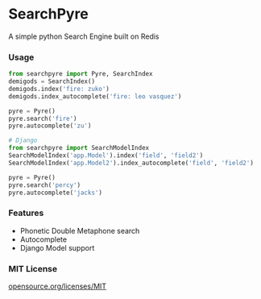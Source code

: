 SearchPyre
=======
A simple python Search Engine built on Redis

### Usage
```python
from searchpyre import Pyre, SearchIndex
demigods = SearchIndex()
demigods.index('fire: zuko')
demigods.index_autocomplete('fire: leo vasquez')

pyre = Pyre()
pyre.search('fire')
pyre.autocomplete('zu')

# Django
from searchpyre import SearchModelIndex
SearchModelIndex('app.Model').index('field', 'field2')
SearchModelIndex('app.Model2').index_autocomplete('field', 'field2')

pyre = Pyre()
pyre.search('percy')
pyre.autocomplete('jacks')

```

### Features
* Phonetic Double Metaphone search
* Autocomplete
* Django Model support

### MIT License
[opensource.org/licenses/MIT](http://opensource.org/licenses/MIT)